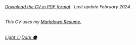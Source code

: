 <br>

###### [Download the CV in PDF format](resume.pdf) . Last update February 2024.

###### This CV uses my [Markdown Resume.](https://github.com/imajaydwivedi/imajaydwivedi.github.io/blob/main/README.md)

###### [Light 🌕](./) [Dark 🌑](dark.html)